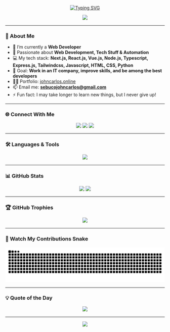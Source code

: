 <!-- Typing SVG -->
<p align="center">
  <a href="https://github.com/JohnCarlosSebuco">
    <img src="https://readme-typing-svg.demolab.com?font=Fira+Code&size=24&duration=3000&pause=1000&color=00F7FF&center=true&vCenter=true&width=800&lines=Hi+%F0%9F%91%8B%2C+I'm+John+Carlos!;Full+Stack+Web+Developer;Next.js+%7C+React.js+%7C+Vue.js+%7C+Node.js;Passionate+about+Tech+and+Automation;Never+Stop+Learning+%F0%9F%92%AA" alt="Typing SVG" />
  </a>
</p>

<!-- Banner -->
<p align="center">
  <img src="https://i.imgur.com/zP7xWji.gif" width="800"/>
</p>

---

### 🚀 About Me
- 🔭 I’m currently a **Web Developer**
- 🌱 Passionate about **Web Development, Tech Stuff & Automation**
- 💻 My tech stack: **Next.js, React.js, Vue.js, Node.js, Typescript, Express.js, Tailwindcss, Javascript, HTML, CSS, Python**
- 🎯 Goal: **Work in an IT company, improve skills, and be among the best developers**
- 👨‍💻 Portfolio: [johncarlos.online](https://www.johncarlos.online)
- 📫 Email me: **sebucojohncarlos@gmail.com**
- ⚡ Fun fact: I may take longer to learn new things, but I never give up!

---

### 🌐 Connect With Me
<p align="center">
  <a href="https://linkedin.com/in/john-carlos-sebuco-3b307331b"><img src="https://skillicons.dev/icons?i=linkedin" /></a>
  <a href="https://fb.com/carlos.sebuco"><img src="https://skillicons.dev/icons?i=facebook" /></a>
  <a href="mailto:sebucojohncarlos@gmail.com"><img src="https://skillicons.dev/icons?i=gmail" /></a>
</p>

---

### 🛠 Languages & Tools
<p align="center">
  <img src="https://skillicons.dev/icons?i=nextjs,react,vue,nodejs,typescript,express,tailwind,js,html,css,python,php,mysql,mongodb,git,figma,flutter,firebase" />
</p>

---

### 📊 GitHub Stats
<p align="center">
  <img src="https://github-readme-stats.vercel.app/api?username=JohnCarlosSebuco&show_icons=true&theme=tokyonight" height="160"/>
  <img src="https://streak-stats.demolab.com?user=JohnCarlosSebuco&theme=tokyonight" height="160"/>
</p>

---

### 🏆 GitHub Trophies
<p align="center">
  <img src="https://github-profile-trophy.vercel.app/?username=JohnCarlosSebuco&theme=tokyonight&no-frame=true&margin-w=15" />
</p>

---

### 🐍 Watch My Contributions Snake
<p align="center">
  <img src="https://github.com/JohnCarlosSebuco/JohnCarlosSebuco/blob/output/github-contribution-grid-snake.svg" alt="snake animation" />
</p>

---

### 💡 Quote of the Day
<p align="center">
  <img src="https://quotes-github-readme.vercel.app/api?type=horizontal&theme=tokyonight" />
</p>

---

<p align="center">
  <img src="https://visitcount.itsvg.in/api?id=JohnCarlosSebuco&label=Profile%20Views&color=0&icon=5&pretty=true" />
</p>
